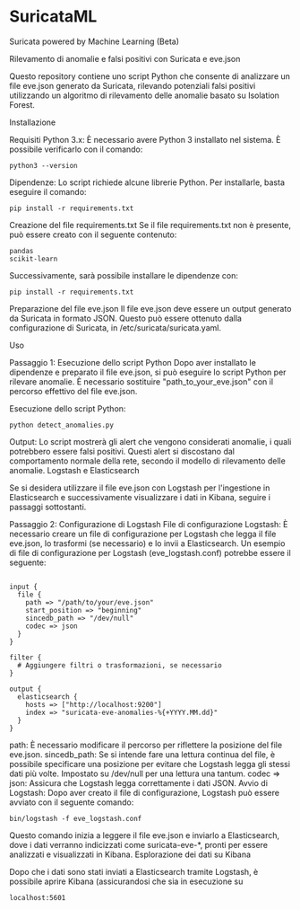 # SuricataML
Suricata powered by Machine Learning (Beta)


Rilevamento di anomalie e falsi positivi con Suricata e eve.json

Questo repository contiene uno script Python che consente di analizzare un file eve.json generato da Suricata, rilevando potenziali falsi positivi utilizzando un algoritmo di rilevamento delle anomalie basato su Isolation Forest.

Installazione

Requisiti
Python 3.x: È necessario avere Python 3 installato nel sistema. È possibile verificarlo con il comando:
```
python3 --version
```
Dipendenze: Lo script richiede alcune librerie Python. Per installarle, basta eseguire il comando:
```
pip install -r requirements.txt
```
Creazione del file requirements.txt
Se il file requirements.txt non è presente, può essere creato con il seguente contenuto:

```
pandas
scikit-learn
```

Successivamente, sarà possibile installare le dipendenze con:

```
pip install -r requirements.txt
```

Preparazione del file eve.json
Il file eve.json deve essere un output generato da Suricata in formato JSON. Questo può essere ottenuto dalla configurazione di Suricata, in /etc/suricata/suricata.yaml.

Uso

Passaggio 1: Esecuzione dello script Python
Dopo aver installato le dipendenze e preparato il file eve.json, si può eseguire lo script Python per rilevare anomalie. È necessario sostituire "path_to_your_eve.json" con il percorso effettivo del file eve.json.

Esecuzione dello script Python:
```
python detect_anomalies.py
```
Output: Lo script mostrerà gli alert che vengono considerati anomalie, i quali potrebbero essere falsi positivi. Questi alert si discostano dal comportamento normale della rete, secondo il modello di rilevamento delle anomalie.
Logstash e Elasticsearch

Se si desidera utilizzare il file eve.json con Logstash per l'ingestione in Elasticsearch e successivamente visualizzare i dati in Kibana, seguire i passaggi sottostanti.

Passaggio 2: Configurazione di Logstash
File di configurazione Logstash: È necessario creare un file di configurazione per Logstash che legga il file eve.json, lo trasformi (se necessario) e lo invii a Elasticsearch.
Un esempio di file di configurazione per Logstash (eve_logstash.conf) potrebbe essere il seguente:

```

input {
  file {
    path => "/path/to/your/eve.json"
    start_position => "beginning"
    sincedb_path => "/dev/null"
    codec => json
  }
}

filter {
  # Aggiungere filtri o trasformazioni, se necessario
}

output {
  elasticsearch {
    hosts => ["http://localhost:9200"]
    index => "suricata-eve-anomalies-%{+YYYY.MM.dd}"
  }
}

```


path: È necessario modificare il percorso per riflettere la posizione del file eve.json.
sincedb_path: Se si intende fare una lettura continua del file, è possibile specificare una posizione per evitare che Logstash legga gli stessi dati più volte. Impostato su /dev/null per una lettura una tantum.
codec => json: Assicura che Logstash legga correttamente i dati JSON.
Avvio di Logstash:
Dopo aver creato il file di configurazione, Logstash può essere avviato con il seguente comando:

```
bin/logstash -f eve_logstash.conf
```

Questo comando inizia a leggere il file eve.json e inviarlo a Elasticsearch, dove i dati verranno indicizzati come suricata-eve-*, pronti per essere analizzati e visualizzati in Kibana.
Esplorazione dei dati su Kibana

Dopo che i dati sono stati inviati a Elasticsearch tramite Logstash, è possibile aprire Kibana (assicurandosi che sia in esecuzione su 

```
localhost:5601 
```
